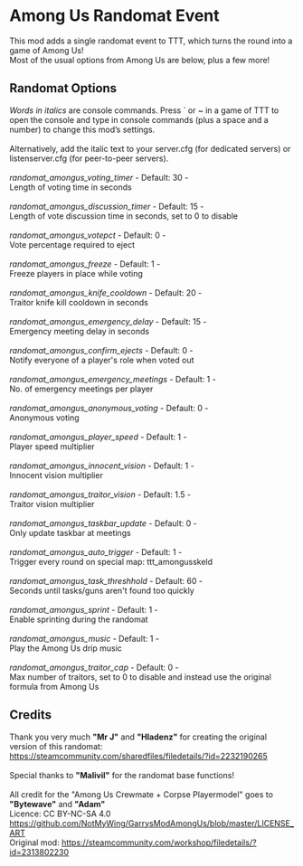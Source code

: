 # Among Us Randomat Event

This mod adds a single randomat event to TTT, which turns the round into a game of Among Us!\
Most of the usual options from Among Us are below, plus a few more!

## Randomat Options

_Words in italics_ are console commands. Press ` or ~ in a game of TTT to open the console and type in console commands (plus a space and a number) to change this mod’s settings. \
\
Alternatively, add the italic text to your server.cfg (for dedicated servers) or listenserver.cfg (for peer-to-peer servers).\
\
_randomat_amongus_voting_timer_ - Default: 30 -\
Length of voting time in seconds\
\
_randomat_amongus_discussion_timer_ - Default: 15 -\
Length of vote discussion time in seconds, set to 0 to disable\
\
_randomat_amongus_votepct_ - Default: 0 -\
Vote percentage required to eject\
\
_randomat_amongus_freeze_ - Default: 1 -\
Freeze players in place while voting\
\
_randomat_amongus_knife_cooldown_ - Default: 20 -\
Traitor knife kill cooldown in seconds\
\
_randomat_amongus_emergency_delay_ - Default: 15 -\
Emergency meeting delay in seconds\
\
_randomat_amongus_confirm_ejects_ - Default: 0 -\
Notify everyone of a player's role when voted out\
\
_randomat_amongus_emergency_meetings_ - Default: 1 -\
No. of emergency meetings per player\
\
_randomat_amongus_anonymous_voting_ - Default: 0 -\
Anonymous voting\
\
_randomat_amongus_player_speed_ - Default: 1 -\
Player speed multiplier\
\
_randomat_amongus_innocent_vision_ - Default: 1 -\
Innocent vision multiplier\
\
_randomat_amongus_traitor_vision_ - Default: 1.5 -\
Traitor vision multiplier\
\
_randomat_amongus_taskbar_update_ - Default: 0 -\
Only update taskbar at meetings\
\
_randomat_amongus_auto_trigger_ - Default: 1 -\
Trigger every round on special map: ttt_amongusskeld\
\
_randomat_amongus_task_threshhold_ - Default: 60 -\
Seconds until tasks/guns aren't found too quickly\
\
_randomat_amongus_sprint_ - Default: 1 -\
Enable sprinting during the randomat\
\
_randomat_amongus_music_ - Default: 1 -\
Play the Among Us drip music\
\
_randomat_amongus_traitor_cap_ - Default: 0 -\
Max number of traitors, set to 0 to disable and instead use the original formula from Among Us

## Credits

Thank you very much __"Mr J"__ and __"Hladenz"__ for creating the original version of this randomat:\
<https://steamcommunity.com/sharedfiles/filedetails/?id=2232190265>\
\
Special thanks to __"Malivil"__ for the randomat base functions!\
\
All credit for the "Among Us Crewmate + Corpse Playermodel" goes to __"Bytewave"__ and __"Adam"__\
Licence: CC BY-NC-SA 4.0 <https://github.com/NotMyWing/GarrysModAmongUs/blob/master/LICENSE_ART>\
Original mod: <https://steamcommunity.com/workshop/filedetails/?id=2313802230>
